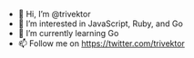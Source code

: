- 👋 Hi, I’m @trivektor
- 👀 I’m interested in JavaScript, Ruby, and Go
- 🌱 I’m currently learning Go
- 📫 Follow me on https://twitter.com/trivektor
